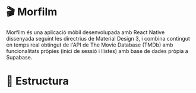 # 🎬 Morfilm
Morfilm és una aplicació mòbil desenvolupada amb React Native dissenyada seguint les directrius de Material Design 3, i combina contingut en temps real obtingut de l'API de The Movie Database (TMDb) amb funcionalitats pròpies (inici de sessió i llistes) amb base de dades pròpia a Supabase.

# 📂 Estructura
